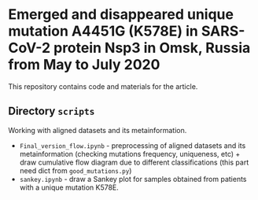 # Emerged and disappeared unique mutation A4451G (K578E) in SARS-CoV-2 protein Nsp3 in Omsk, Russia from May to July 2020

This repository contains code and materials for the article.

## Directory `scripts`

Working with aligned datasets and its metainformation.
- `Final_version_flow.ipynb` - preprocessing of  aligned datasets and its metainformation (checking mutations frequency, uniqueness, etc) + draw cumulative flow diagram due to different classifications (this part need dict from `good_mutations.py`)
-  `sankey.ipynb` - draw a Sankey plot for samples obtained from patients with a unique mutation K578E.
